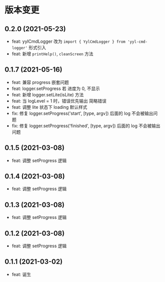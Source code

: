 # 版本变更

## 0.2.0 (2021-05-23)

- feat: yylCmdLogger 改为 `import { YylCmdLogger } from 'yyl-cmd-logger'` 形式引入
- feat: 新增 `printHelp()`, `cleanScreen` 方法

## 0.1.7 (2021-05-16)

- feat: 兼容 progress 嵌套问题
- feat: logger.setProgress 若 进度为 0, 不显示
- feat: 新增 logger.setLite(isLite) 方法
- feat: 当 logLevel = 1 时，错误优先输出 简略错误
- feat: 调整 lite 状态下 loading 默认样式
- fix: 修复 logger.setProgress('start', [type, argv]) 后面的 log 不会被输出问题
- fix: 修复 logger.setProgress('finished', [type, argv]) 后面的 log 不会被输出问题

## 0.1.5 (2021-03-08)

- feat: 调整 setProgress 逻辑

## 0.1.4 (2021-03-08)

- feat: 调整 setProgress 逻辑

## 0.1.3 (2021-03-08)

- feat: 调整 setProgress 逻辑

## 0.1.2 (2021-03-08)

- feat: 调整 setProgress 逻辑

## 0.1.1 (2021-03-02)

- feat: 诞生
